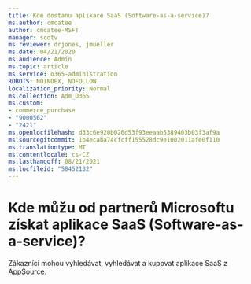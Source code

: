 ```yaml
---
title: Kde dostanu aplikace SaaS (Software-as-a-service)?
ms.author: cmcatee
author: cmcatee-MSFT
manager: scotv
ms.reviewer: drjones, jmueller
ms.date: 04/21/2020
ms.audience: Admin
ms.topic: article
ms.service: o365-administration
ROBOTS: NOINDEX, NOFOLLOW
localization_priority: Normal
ms.collection: Adm_O365
ms.custom:
- commerce_purchase
- "9000562"
- "2421"
ms.openlocfilehash: d33c6e920b026d53f93eeaab5389403b03f3af9a
ms.sourcegitcommit: 1b4ecaba74cfcff155528dc9e1002011afe0f110
ms.translationtype: MT
ms.contentlocale: cs-CZ
ms.lasthandoff: 08/21/2021
ms.locfileid: "58452132"
---
```

# <a name="where-do-i-get-software-as-a-service-saas-apps-from-microsoft-partners"></a>Kde můžu od partnerů Microsoftu získat aplikace SaaS (Software-as-a-service)?

Zákazníci mohou vyhledávat, vyhledávat a kupovat aplikace SaaS z [AppSource](https://appsource.microsoft.com).